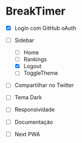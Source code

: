 # BreakTimer

- [X] Login com GitHub oAuth
- [ ] Sidebar
  - [ ] Home
  - [ ] Rankings
  - [X] Logout
  - [ ] ToggleTheme
- [ ] Compartilhar no Twitter
  
- [ ] Tema Dark
- [ ] Responsividade
- [ ] Documentação


- [ ] Next PWA
